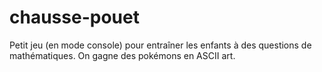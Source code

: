 # chausse-pouet
Petit jeu (en mode console) pour entraîner les enfants à des questions de mathématiques. On gagne des pokémons en ASCII art.
